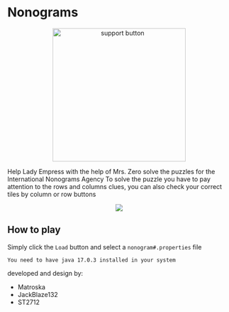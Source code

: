 # Nonograms

<p align="center">

<a href="https://ko-fi.com/I2I612K2L0">
  <img width="300" src="https://ko-fi.com/img/githubbutton_sm.svg" alt="support button">
</a>

</p>
Help Lady Empress with the help of Mrs. Zero solve the puzzles for the International Nonograms Agency
To solve the puzzle you have to pay attention to the rows and columns clues, you can also check your correct tiles by column or row buttons

<p align="center"><image src="https://user-images.githubusercontent.com/63567815/187064239-5be11672-3e2d-4638-b11b-de7d8a0d2168.png"></image></p>

## How to play
Simply click the `Load` button and select a `nonogram#.properties` file

```
You need to have java 17.0.3 installed in your system
```

developed and design by:
- Matroska
- JackBlaze132
- ST2712





